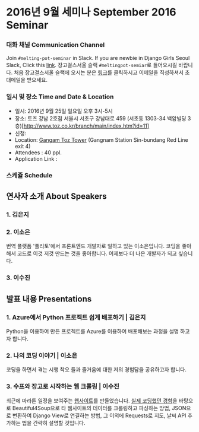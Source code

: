 # 2016년 9월 세미나 September 2016 Seminar

### 대화 채널 Communication Channel 
Join `#melting-pot-seminar` in Slack.
If you are newbie in Django Girls Seoul Slack, Click this [link](
http://djangogirlsseoulslackin.herokuapp.com/
).
장고걸스서울 슬랙 `#meltingpot-semiar`로 들어오시길 바랍니다.
처음 장고걸스서울 슬랙에 오시는 분은 [링크](http://djangogirlsseoulslackin.herokuapp.com/)를 클릭하시고 이메일을 직성하셔서 초대메일을 받으세요.


### 일시 및 장소 Time and Date & Location
* 일시: 2016년 9월 25일 일요일 오후 3시-5시
* 장소: 토즈 강남 2호점 서울시 서초구 강남대로 459 (서초동 1303-34 백암빌딩 3층)[http://www.toz.co.kr/branch/main/index.htm?id=11]
* 신청: 
* Location: [Gangam Toz Tower](https://www.google.co.kr/maps/place/Gangnam+toztower/@37.5332881,126.9727231,13z/data=!4m8!1m2!2m1!1z6rCV64KoIO2GoOymiO2DgOybjA!3m4!1s0x357ca1574a66f4dd:0x3f766127b34aa28!8m2!3d37.4966909!4d127.0305721?hl=en) (Gangnam Station Sin-bundang Red Line exit 4)
* Attendees : 40 ppl.
* Application Link :

### 스케쥴 Schedule

## 연사자 소개 About Speakers
### 1. 김은지 

### 2. 이소은
번역 플랫폼 '플리토'에서 프론트엔드 개발자로 일하고 있는 이소은입니다. 코딩을 좋아해서 코드로 이것 저것 만드는 것을 좋아합니다. 어제보다 더 나은 개발자가 되고 싶습니다.

### 3. 이수진

## 발표 내용 Presentations

### 1. Azure에서 Python 프로젝트 쉽게 배포하기 | 김은지
Python을 이용하여 만든 프로젝트를 Azure를 이용하여 배포해보는 과정을 설명 하고자 합니다.

### 2. 나의 코딩 이야기 | 이소은
코딩을 하면서 겪는 시행 착오 들과 즐거움에 대한 저의 경험담을 공유하고자 합니다.

### 3. 수프와 장고로 시작하는 웹 크롤링 |  이수진 
최근에 마라톤 일정을 보여주는 [웹사이트](http://www.sujinlee.me/runkorea/)를 만들었습니다. [실제 코딩했던 경험](https://github.com/sujinleeme/official-website/tree/master/myrun)을 바탕으로
Beautiful4Soup으로 타 웹사이트의 데이터를 크롤링하고 파싱하는 방법, JSON으로 변환하여 Django View로 연결하는 방법, 그 이외에 Requests로 지도, 날씨 API 추가하는 법을 간략히 설명할 것입니다.
